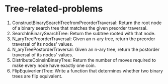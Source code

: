 # Tree-related-problems

1. ConstructBinarySearchTreefromPreorderTraversal: Return the root node of a binary search tree that matches the given preorder traversal.
2. SearchInBinarySearchTree: Return the subtree rooted with that node. 
3. N_aryTreePreorderTraversal: Given an n-ary tree, return the preorder traversal of its nodes' values.
4. N_aryTreePostorderTraversal: Given an n-ary tree, return the postorder traversal of its nodes' values.
5. DistributeCoinsInBinaryTree: Return the number of moves required to make every node have exactly one coin.
6. FlipEquiverlentTree: Write a function that determines whether two binary trees are flip equivalent.
